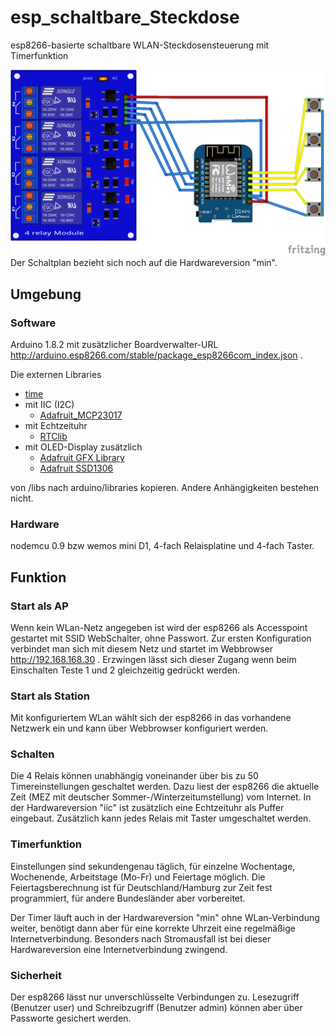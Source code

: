 # esp_schaltbare_Steckdose
esp8266-basierte schaltbare WLAN-Steckdosensteuerung mit Timerfunktion

![Schaltung mit wemos mini D1](fritzing/wemos.png)
Der Schaltplan bezieht sich noch auf die Hardwareversion "min".

## Umgebung
### Software
Arduino 1.8.2 mit zusätzlicher Boardverwalter-URL http://arduino.esp8266.com/stable/package_esp8266com_index.json .

Die externen Libraries 

* [time](https://github.com/PaulStoffregen/Time)
* mit IIC (I2C)
  * [Adafruit_MCP23017](https://github.com/adafruit/Adafruit-MCP23017-Arduino-Library)
* mit Echtzeituhr
  * [RTClib](https://github.com/adafruit/RTClib)
* mit OLED-Display zusätzlich
  * [Adafruit GFX Library](https://github.com/adafruit/Adafruit-GFX-Library)
  * [Adafruit SSD1306](https://github.com/adafruit/Adafruit_SSD1306)
  
von /libs nach arduino/libraries kopieren. Andere Anhängigkeiten bestehen nicht.

### Hardware
nodemcu 0.9 bzw wemos mini D1, 4-fach Relaisplatine und 4-fach Taster.

## Funktion
### Start als AP
Wenn kein WLan-Netz angegeben ist wird der esp8266 als Accesspoint gestartet mit SSID WebSchalter, ohne Passwort. Zur ersten Konfiguration verbindet man sich mit diesem Netz und startet im Webbrowser http://192.168.168.30 . Erzwingen lässt sich dieser Zugang wenn beim Einschalten Teste 1 und 2 gleichzeitig gedrückt werden.

### Start als Station
Mit konfiguriertem WLan wählt sich der esp8266 in das vorhandene Netzwerk ein und kann über Webbrowser konfiguriert werden.

### Schalten ###
Die 4 Relais können unabhängig voneinander über bis zu 50 Timereinstellungen geschaltet werden. Dazu liest der esp8266 die aktuelle Zeit (MEZ mit deutscher Sommer-/Winterzeitumstellung) vom Internet. In der Hardwareversion "iic" ist zusätzlich eine Echtzeituhr als Puffer eingebaut. Zusätzlich kann jedes Relais mit Taster umgeschaltet werden.

### Timerfunktion
Einstellungen sind sekundengenau täglich, für einzelne Wochentage, Wochenende, Arbeitstage (Mo-Fr) und Feiertage möglich. Die Feiertagsberechnung ist für Deutschland/Hamburg zur Zeit fest programmiert, für andere Bundesländer aber vorbereitet. 

Der Timer läuft auch in der Hardwareversion "min" ohne WLan-Verbindung weiter, benötigt dann aber für eine korrekte Uhrzeit eine regelmäßige Internetverbindung. Besonders nach Stromausfall ist bei dieser Hardwareversion eine Internetverbindung zwingend.

### Sicherheit
Der esp8266 lässt nur unverschlüsselte Verbindungen zu. Lesezugriff (Benutzer user) und Schreibzugriff (Benutzer admin) können aber über Passworte gesichert werden.
